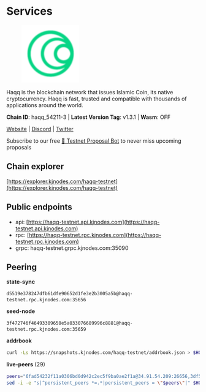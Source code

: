 # Services

<figure><img src="https://raw.githubusercontent.com/kj89/cosmos-images/main/logos/haqq.png" width="150" alt=""><figcaption></figcaption></figure>

Haqq is the blockchain network that issues Islamic Coin,  its native cryptocurrency. Haqq is fast, trusted and  compatible with thousands of applications around the world.

**Chain ID**: haqq_54211-3 | **Latest Version Tag**: v1.3.1 | **Wasm**: OFF

[Website](https://islamiccoin.net) | [Discord](https://discord.gg/hU9MHG5kZq) | [Twitter](https://twitter.com/Islamic_Coin)



Subscribe to our free [🤖 Testnet Proposal Bot](https://t.me/kjnodes_testnet_proposal_bot) to never miss upcoming proposals


## Chain explorer
[https://explorer.kjnodes.com/haqq-testnet](https://explorer.kjnodes.com/haqq-testnet)

## Public endpoints

* api: [https://haqq-testnet.api.kjnodes.com](https://haqq-testnet.api.kjnodes.com)
* rpc: [https://haqq-testnet.rpc.kjnodes.com](https://haqq-testnet.rpc.kjnodes.com)
* grpc: haqq-testnet.grpc.kjnodes.com:35090

## Peering

**state-sync**

```text
d5519e378247dfb61dfe90652d1fe3e2b3005a5b@haqq-testnet.rpc.kjnodes.com:35656
```

**seed-node**

```text
3f472746f46493309650e5a033076689996c8881@haqq-testnet.rpc.kjnodes.com:35659
```

**addrbook**
```bash
curl -Ls https://snapshots.kjnodes.com/haqq-testnet/addrbook.json > $HOME/.haqqd/config/addrbook.json
```

**live-peers** (29)
```bash
peers="6fad54232f11a0306bd0d942c2ec5f9ba0ae2f1a@34.91.54.209:26656,3df5a68b919177179c6dcb0b9c9354fd6bbba1c8@65.109.92.240:20116,d5519e378247dfb61dfe90652d1fe3e2b3005a5b@65.109.68.190:35656,927a323649e7dd8d4c75da6e5edaee439652b46f@65.109.92.241:20116,24e894d4d8a18276acf6051cccf369a1ce69842d@65.108.151.105:26656,5fff90a628395b951d5fb34c64ae6c304b54d2e5@94.130.137.225:36656,442d3bacb350437b8d9f0f1431e0519b81094100@135.181.62.222:26656,2d13d679b64e1a574904a140f72815644ec71131@65.21.133.125:30656,230d299006a432b0f44534ca8a19c8c876c0ccb3@85.10.193.246:26656,bc777df96c83c0433561c88c541dbbc520928f6c@195.3.221.239:26656,23a1176c9911eac442d6d1bf15f92eeabb3981d5@45.83.173.18:26656,16f40215d018c7d657fef0bb5ce2950251d525d2@148.251.51.144:36656,78e3ef8adf819b479acc13a2f92ab5c0fa350aeb@66.45.231.30:11464,23ff658b56fbb8bc73372973a34733ff5d79b435@142.132.202.50:11604,29731457774b61da8186b9c764e8f7c1e2465e3e@142.93.36.176:26656,62a8610cc2325cbdf25099b973ae488a05f7d417@65.108.206.57:13656,d7ac44bf8f8d760c3df1a8695145021f35feb985@34.88.220.124:26656,88b8b733d8b96e9a518c1a8bea4dbc5bf896026e@5.161.156.183:26656,f54d4de6d4ae81ec8a2315b54247872b315f198d@65.109.57.9:26656,a6150d39e4725d28a56f41ebf3c6d457c54bd2f1@34.138.250.4:26656,26f20a2f80a4738a30a9634947a3aae67da31be3@65.108.254.227:26656,7f2828e3910a4b165a65e5bfb2465c1e809bad3b@65.108.48.182:26656,f57fae1bdea281392b563a58978a2d8c0a37725f@95.217.233.234:26656,59af99085c961a6a5c8dc4bc8b3abffda16ddccb@135.181.38.62:26656,077d5d9169efb4b070ce7895d680a9d2148d522c@195.201.195.40:36656,32a8eec046b95e8646ff0810b4596dc7083a0beb@65.108.145.131:26656,ed145a35b436878c1f1c10634bd18600f3696e17@95.217.181.142:26656,a884387139109784cad9193652b82ef20a85d713@38.242.159.148:26656,c1daefce01efd7ab1c10bd503d386d08cf03c573@78.47.51.242:26656"
sed -i -e "s|^persistent_peers *=.*|persistent_peers = \"$peers\"|" $HOME/.haqqd/config/config.toml
```
